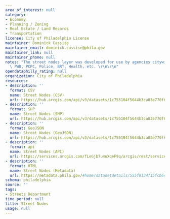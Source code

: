 ```yaml
---
area_of_interest: null
category:
- Economy
- Planning / Zoning
- Real Estate / Land Records
- Transportation
license: City of Philadelphia License
maintainer: Dominick Cassise
maintainer_email: dominick.cassise@phila.gov
maintainer_link: null
maintainer_phone: null
notes: "The street nodes layer was developed for use by agencies citywide including\
  \ PWD, PCPC, Police, BRT, Health, etc. \r\n\r\n"
opendataphilly_rating: null
organization: City of Philadelphia
resources:
- description: ''
  format: CSV
  name: Street Nodes (CSV)
  url: https://hub.arcgis.com/api/v3/datasets/1c755104f5644b3ca83e770f684c8a37_0/downloads/data?format=csv&spatialRefId=3857&where=1%3D1
- description: ''
  format: SHP
  name: Street Nodes (SHP)
  url: https://hub.arcgis.com/api/v3/datasets/1c755104f5644b3ca83e770f684c8a37_0/downloads/data?format=shp&spatialRefId=3857&where=1%3D1
- description: ''
  format: GeoJSON
  name: Street Nodes (GeoJSON)
  url: https://hub.arcgis.com/api/v3/datasets/1c755104f5644b3ca83e770f684c8a37_0/downloads/data?format=geojson&spatialRefId=4326&where=1%3D1
- description: ''
  format: api
  name: Street Nodes (API)
  url: https://services.arcgis.com/fLeGjb7u4uXqeF9q/arcgis/rest/services/Street_Nodes/FeatureServer/0/query?outFields=*&where=1%3D1
- description: ''
  format: HTML
  name: Street Nodes (Metadata)
  url: https://metadata.phila.gov/#home/datasetdetails/555f8134f15fcb6c6ed44138/representationdetails/5571b1c4e4fb1d91393c2182/
schema: philadelphia
source: ''
tags:
- Streets Department
time_period: null
title: Street Nodes
usage: null
---
```

